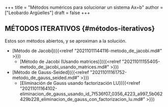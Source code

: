 +++
title = "Métodos numéricos para solucionar un sistema Ax=b"
author = ["Leobardo Argüelles"]
draft = false
+++

## MÉTODOS ITERATIVOS {#métodos-iterativos}

Estos son métodos abiertos, y se aproximan a la solución.

-   [Método de Jacobi]({{<relref "20211011144116-metodo_de_jacobi.md#" >}})
    -   [Método de Jacobi (Usando matrices)]({{<relref "20211011155405-metodo_de_jacobi_usando_matrices.md#" >}})
-   [Método de Gauss-Seided]({{<relref "20211011161752-metodo_de_gauss_seided.md#" >}})
    -   [Eliminación de Gauss usando factorización LU]({{<relref "20211011164102-eliminacion_de_gauss_usando_id_7f536f07_0356_4223_a997_5b062429b228_eliminacion_de_gauss_con_factorizacion_lu.md#" >}})
